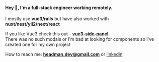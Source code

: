 
#### Hey 👋, I'm a full-stack engineer working remotely.  
I mostly use <b>vue3/rails</b> but have also worked with <b>nuxt/nest/yii2/next/react</b>

If you like Vue3 check this out - **[vue3-side-panel](https://github.com/headmandev/vue3-side-panel)** <br />
There was no such modals or I'm bad at looking for components so I've created one for my own project 


How to reach me: **headman.dev@gmail.com**  or [linkedin](https://linkedin.com/in/dmitry-golovin-headmandev)  
